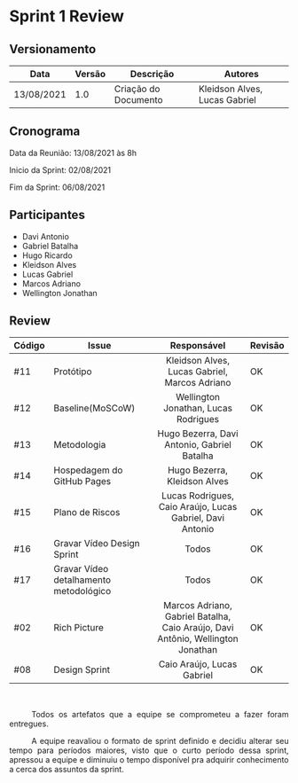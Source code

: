 # Sprint 1 Review

## Versionamento
| Data | Versão | Descrição | Autores |
| -------- | -------- | -------- | ---|
|   13/08/2021   |  1.0    |  Criação do Documento    | Kleidson Alves, Lucas Gabriel

## Cronograma
Data da Reunião: 13/08/2021 às 8h

Inicio da Sprint: 02/08/2021

Fim da Sprint: 06/08/2021

## Participantes
* Davi Antonio
* Gabriel  Batalha
* Hugo Ricardo  
* Kleidson Alves 
* Lucas Gabriel 
* Marcos Adriano
* Wellington Jonathan

## Review

| Código | Issue | Responsável| Revisão
| ------- | -------- | :--------: | ---- |
| #11     | Protótipo  | Kleidson Alves, Lucas Gabriel, Marcos Adriano |OK
| #12     | Baseline(MoSCoW)  | Wellington Jonathan, Lucas Rodrigues |OK
| #13     | Metodologia  | Hugo Bezerra, Davi Antonio, Gabriel Batalha |OK
| #14     | Hospedagem do GitHub Pages  |  Hugo Bezerra, Kleidson Alves  |OK
| #15     | Plano de Riscos   | Lucas Rodrigues, Caio Araújo, Lucas Gabriel, Davi Antonio  |OK
| #16     | Gravar Vídeo Design Sprint   |  Todos  |OK
| #17     | Gravar Vídeo detalhamento metodológico  | Todos  |OK
| #02     | Rich Picture | Marcos Adriano, Gabriel Batalha, Caio Araújo, Davi Antônio, Wellington Jonathan|OK
| #08     | Design Sprint|Caio Araújo, Lucas Gabriel|OK


<br>
<div style="text-indent: 40px; text-align: justify">
    <p>
    Todos os artefatos que a equipe se comprometeu a fazer foram entregues.
    </p>
    <p>
    A equipe reavaliou o formato de sprint definido e decidiu alterar seu tempo para períodos maiores, visto que o curto período dessa sprint, apressou a equipe e diminuiu o tempo disponível pra adquirir conhecimento a cerca dos assuntos da sprint.
    </p>
</div>